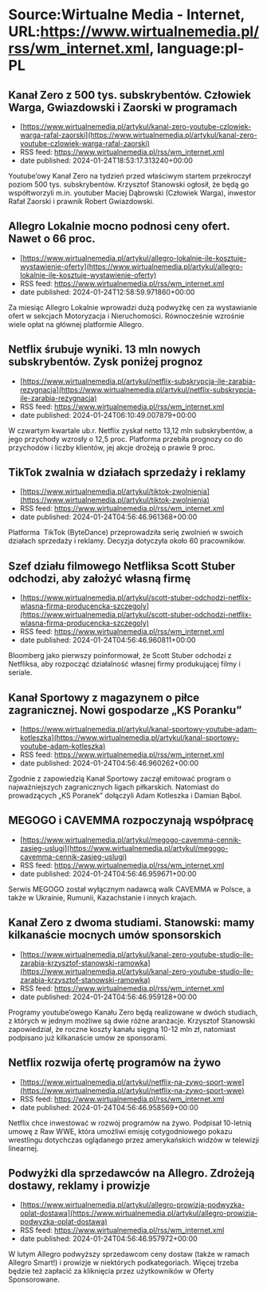 # Source:Wirtualne Media - Internet, URL:https://www.wirtualnemedia.pl/rss/wm_internet.xml, language:pl-PL

## Kanał Zero z 500 tys. subskrybentów. Człowiek Warga, Gwiazdowski i Zaorski w programach
 - [https://www.wirtualnemedia.pl/artykul/kanal-zero-youtube-czlowiek-warga-rafal-zaorski](https://www.wirtualnemedia.pl/artykul/kanal-zero-youtube-czlowiek-warga-rafal-zaorski)
 - RSS feed: https://www.wirtualnemedia.pl/rss/wm_internet.xml
 - date published: 2024-01-24T18:53:17.313240+00:00

Youtube’owy Kanał Zero na tydzień przed właściwym startem przekroczył poziom 500 tys. subskrybentów. Krzysztof Stanowski ogłosił, że będą go współtworzyli m.in. youtuber Maciej Dąbrowski (Człowiek Warga), inwestor Rafał Zaorski i prawnik Robert Gwiazdowski.

## Allegro Lokalnie mocno podnosi ceny ofert. Nawet o 66 proc.
 - [https://www.wirtualnemedia.pl/artykul/allegro-lokalnie-ile-kosztuje-wystawienie-oferty](https://www.wirtualnemedia.pl/artykul/allegro-lokalnie-ile-kosztuje-wystawienie-oferty)
 - RSS feed: https://www.wirtualnemedia.pl/rss/wm_internet.xml
 - date published: 2024-01-24T12:58:59.971860+00:00

Za miesiąc Allegro Lokalnie wprowadzi dużą podwyżkę cen za wystawianie ofert w sekcjach Motoryzacja i Nieruchomości. Równocześnie wzrośnie wiele opłat na głównej platformie Allegro.

## Netflix śrubuje wyniki. 13 mln nowych subskrybentów. Zysk poniżej prognoz
 - [https://www.wirtualnemedia.pl/artykul/netflix-subskrypcja-ile-zarabia-rezygnacja](https://www.wirtualnemedia.pl/artykul/netflix-subskrypcja-ile-zarabia-rezygnacja)
 - RSS feed: https://www.wirtualnemedia.pl/rss/wm_internet.xml
 - date published: 2024-01-24T06:10:49.007879+00:00

W czwartym kwartale ub.r. Netflix zyskał netto 13,12 mln subskrybentów, a jego przychody wzrosły o 12,5 proc. Platforma przebiła prognozy co do przychodów i liczby klientów, jej akcje drożeją o prawie 9 proc.

## TikTok zwalnia w działach sprzedaży i reklamy
 - [https://www.wirtualnemedia.pl/artykul/tiktok-zwolnienia](https://www.wirtualnemedia.pl/artykul/tiktok-zwolnienia)
 - RSS feed: https://www.wirtualnemedia.pl/rss/wm_internet.xml
 - date published: 2024-01-24T04:56:46.961368+00:00

Platforma  TikTok (ByteDance) przeprowadziła serię zwolnień w swoich działach sprzedaży i reklamy. Decyzja dotyczyła około 60 pracowników.

## Szef działu filmowego Netfliksa Scott Stuber odchodzi, aby założyć własną firmę
 - [https://www.wirtualnemedia.pl/artykul/scott-stuber-odchodzi-netflix-wlasna-firma-producencka-szczegoly](https://www.wirtualnemedia.pl/artykul/scott-stuber-odchodzi-netflix-wlasna-firma-producencka-szczegoly)
 - RSS feed: https://www.wirtualnemedia.pl/rss/wm_internet.xml
 - date published: 2024-01-24T04:56:46.960811+00:00

Bloomberg jako pierwszy poinformował, że Scott Stuber odchodzi z Netfliksa, aby rozpocząć działalność własnej firmy produkującej filmy i seriale.

## Kanał Sportowy z magazynem o piłce zagranicznej. Nowi gospodarze „KS Poranku”
 - [https://www.wirtualnemedia.pl/artykul/kanal-sportowy-youtube-adam-kotleszka](https://www.wirtualnemedia.pl/artykul/kanal-sportowy-youtube-adam-kotleszka)
 - RSS feed: https://www.wirtualnemedia.pl/rss/wm_internet.xml
 - date published: 2024-01-24T04:56:46.960262+00:00

Zgodnie z zapowiedzią Kanał Sportowy zaczął emitować program o najważniejszych zagranicznych ligach piłkarskich. Natomiast do prowadzących „KS Poranek” dołączyli Adam Kotleszka i Damian Bąbol.

## MEGOGO i CAVEMMA rozpoczynają współpracę
 - [https://www.wirtualnemedia.pl/artykul/megogo-cavemma-cennik-zasieg-uslugi](https://www.wirtualnemedia.pl/artykul/megogo-cavemma-cennik-zasieg-uslugi)
 - RSS feed: https://www.wirtualnemedia.pl/rss/wm_internet.xml
 - date published: 2024-01-24T04:56:46.959671+00:00

Serwis MEGOGO został wyłącznym nadawcą walk CAVEMMA w Polsce, a także w Ukrainie, Rumunii, Kazachstanie i innych krajach.

## Kanał Zero z dwoma studiami. Stanowski: mamy kilkanaście mocnych umów sponsorskich
 - [https://www.wirtualnemedia.pl/artykul/kanal-zero-youtube-studio-ile-zarabia-krzysztof-stanowski-ramowka](https://www.wirtualnemedia.pl/artykul/kanal-zero-youtube-studio-ile-zarabia-krzysztof-stanowski-ramowka)
 - RSS feed: https://www.wirtualnemedia.pl/rss/wm_internet.xml
 - date published: 2024-01-24T04:56:46.959128+00:00

Programy youtube’owego Kanału Zero będą realizowane w dwóch studiach, z których w jednym możliwe są dwie różne aranżacje. Krzysztof Stanowski zapowiedział, że roczne koszty kanału sięgną 10-12 mln zł, natomiast podpisano już kilkanaście umów ze sponsorami.

## Netflix rozwija ofertę programów na żywo
 - [https://www.wirtualnemedia.pl/artykul/netflix-na-zywo-sport-wwe](https://www.wirtualnemedia.pl/artykul/netflix-na-zywo-sport-wwe)
 - RSS feed: https://www.wirtualnemedia.pl/rss/wm_internet.xml
 - date published: 2024-01-24T04:56:46.958569+00:00

Netflix chce inwestować w rozwój programów na żywo. Podpisał 10-letnią umowę z Raw WWE, która umożliwi emisję cotygodniowego pokazu wrestlingu dotychczas oglądanego przez amerykańskich widzów w telewizji linearnej.

## Podwyżki dla sprzedawców na Allegro. Zdrożeją dostawy, reklamy i prowizje
 - [https://www.wirtualnemedia.pl/artykul/allegro-prowizja-podwyzka-oplat-dostawa](https://www.wirtualnemedia.pl/artykul/allegro-prowizja-podwyzka-oplat-dostawa)
 - RSS feed: https://www.wirtualnemedia.pl/rss/wm_internet.xml
 - date published: 2024-01-24T04:56:46.957972+00:00

W lutym Allegro podwyższy sprzedawcom ceny dostaw (także w ramach Allegro Smart!) i prowizje w niektórych podkategoriach. Więcej trzeba będzie też zapłacić za kliknięcia przez użytkowników w Oferty Sponsorowane.

